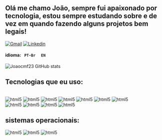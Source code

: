 
## Olá me chamo João, sempre fui apaixonado por tecnologia, estou sempre estudando sobre e de vez em quando fazendo alguns projetos bem legais! 


[![Gmail](https://img.shields.io/badge/Gmail-D14836?style=for-the-badge&logo=gmail&logoColor=white)](mailto:joao.cmf23@gmail.com)
[![Linkedin](https://img.shields.io/badge/LinkedIn-0077B5?style=for-the-badge&logo=linkedin&logoColor=white)](https://www.linkedin.com/in/jo%C3%A3o-c%C3%A9lio-a072a2234/)

#### idioma: <code> PT-Br </code> <code> EN </code>

![Joaocmf23 GitHub stats](https://github-readme-stats.vercel.app/api?username=Joaocmf23&show_icons=true&theme=tokyonight)

## Tecnologias que eu uso:
<div style="display: inline_block"><br/>
   <img alt="html5" src="https://img.shields.io/badge/HTML5-E34F26?style=for-the-badge&logo=html5&logoColor=white">
   <img alt="html5" src="https://img.shields.io/badge/CSS3-1572B6?style=for-the-badge&logo=css3&logoColor=white">
   <img alt="html5" src="https://img.shields.io/badge/JavaScript-F7DF1E?style=for-the-badge&logo=javascript&logoColor=black">
   <img alt="html5" src="https://img.shields.io/badge/TypeScript-007ACC?style=for-the-badge&logo=typescript&logoColor=white">
   <img alt="html5" src="https://img.shields.io/badge/Node.js-43853D?style=for-the-badge&logo=node.js&logoColor=white">
   <img alt="html5" src="https://img.shields.io/badge/React-20232A?style=for-the-badge&logo=react&logoColor=61DAFB">
   <img alt="html5" src="https://img.shields.io/badge/PHP-777BB4?style=for-the-badge&logo=php&logoColor=white">
   
</div>

<div>
<img alt="html5" src="https://img.shields.io/badge/C-00599C?style=for-the-badge&logo=c&logoColor=white">
<img alt="html5" src="https://img.shields.io/badge/C%2B%2B-00599C?style=for-the-badge&logo=c%2B%2B&logoColor=white">
<img alt="html5" src="https://img.shields.io/badge/Python-14354C?style=for-the-badge&logo=python&logoColor=white">
<img alt="html5" src="https://img.shields.io/badge/Java-ED8B00?style=for-the-badge&logo=openjdk&logoColor=white">
</div>

## sistemas operacionais:
<div>
<img alt="html5" src="https://img.shields.io/badge/Windows-0078D6?style=for-the-badge&logo=windows&logoColor=white">
<img alt="html5" src="https://img.shields.io/badge/Ubuntu-E95420?style=for-the-badge&logo=ubuntu&logoColor=white">
<img alt="html5" src="https://img.shields.io/badge/Kali_Linux-557C94?style=for-the-badge&logo=kali-linux&logoColor=white">

</div>
